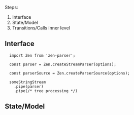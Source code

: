 Steps:

1. Interface
2. State/Model
3. Transitions/Calls inner level


## Interface

```
  import Zen from 'zen-parser';

  const parser = Zen.createStreamParser(options);

  const parserSource = Zen.createParserSource(options);

  someStringStream
    .pipe(parser)
    .pipe(/* tree processing */)
```

## State/Model
